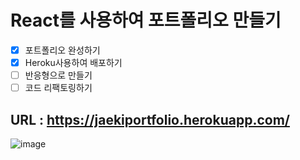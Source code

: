 # React를 사용하여 포트폴리오 만들기

- [x] 포트폴리오 완성하기
- [x] Heroku사용하여 배포하기
- [ ] 반응형으로 만들기
- [ ] 코드 리팩토링하기

## URL : https://jaekiportfolio.herokuapp.com/

![image](https://user-images.githubusercontent.com/67590061/132382699-2761b6ac-537c-4b76-b3d2-1bae17307867.png)

